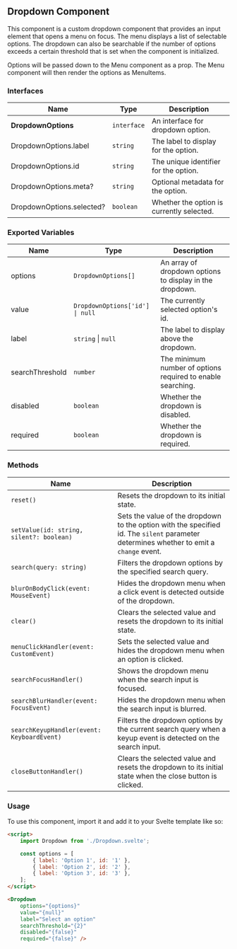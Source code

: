 ## Dropdown Component

This component is a custom dropdown component that provides an input element that opens a menu on focus. The menu displays a list of selectable options. The dropdown can also be searchable if the number of options exceeds a certain threshold that is set when the component is initialized.

Options will be passed down to the Menu component as a prop. The Menu component will then render the options as MenuItems.

### Interfaces

| Name                      | Type        | Description                               |
| ------------------------- | ----------- | ----------------------------------------- |
| **DropdownOptions**       | `interface` | An interface for dropdown option.         |
| DropdownOptions.label     | `string`    | The label to display for the option.      |
| DropdownOptions.id        | `string`    | The unique identifier for the option.     |
| DropdownOptions.meta?     | `string`    | Optional metadata for the option.         |
| DropdownOptions.selected? | `boolean`   | Whether the option is currently selected. |

### Exported Variables

| Name            | Type                            | Description                                                 |
| --------------- | ------------------------------- | ----------------------------------------------------------- |
| options         | `DropdownOptions[]`             | An array of dropdown options to display in the dropdown.    |
| value           | `DropdownOptions['id'] \| null` | The currently selected option's id.                         |
| label           | `string` \| `null`              | The label to display above the dropdown.                    |
| searchThreshold | `number`                        | The minimum number of options required to enable searching. |
| disabled        | `boolean`                       | Whether the dropdown is disabled.                           |
| required        | `boolean`                       | Whether the dropdown is required.                           |

### Methods

| Name                                       | Description                                                                                                                             |
| ------------------------------------------ | --------------------------------------------------------------------------------------------------------------------------------------- |
| `reset()`                                  | Resets the dropdown to its initial state.                                                                                               |
| `setValue(id: string, silent?: boolean)`   | Sets the value of the dropdown to the option with the specified id. The `silent` parameter determines whether to emit a `change` event. |
| `search(query: string)`                    | Filters the dropdown options by the specified search query.                                                                             |
| `blurOnBodyClick(event: MouseEvent)`       | Hides the dropdown menu when a click event is detected outside of the dropdown.                                                         |
| `clear()`                                  | Clears the selected value and resets the dropdown to its initial state.                                                                 |
| `menuClickHandler(event: CustomEvent)`     | Sets the selected value and hides the dropdown menu when an option is clicked.                                                          |
| `searchFocusHandler()`                     | Shows the dropdown menu when the search input is focused.                                                                               |
| `searchBlurHandler(event: FocusEvent)`     | Hides the dropdown menu when the search input is blurred.                                                                               |
| `searchKeyupHandler(event: KeyboardEvent)` | Filters the dropdown options by the current search query when a keyup event is detected on the search input.                            |
| `closeButtonHandler()`                     | Clears the selected value and resets the dropdown to its initial state when the close button is clicked.                                |

### Usage

To use this component, import it and add it to your Svelte template like so:

```html
<script>
	import Dropdown from './Dropdown.svelte';

	const options = [
		{ label: 'Option 1', id: '1' },
		{ label: 'Option 2', id: '2' },
		{ label: 'Option 3', id: '3' },
	];
</script>

<Dropdown
	options="{options}"
	value="{null}"
	label="Select an option"
	searchThreshold="{2}"
	disabled="{false}"
	required="{false}" />
```
